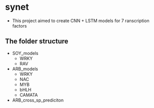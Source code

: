# synet


* This project aimed to create CNN + LSTM models for 7 ranscription factors


## The folder structure

* SOY_models
  * WRKY
  * RAV
* ARB_models
  * WRKY
  * NAC
  * MYB
  * bHLH
  * CAMATA
* ARB_cross_sp_prediciton

